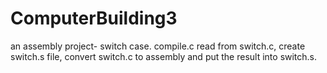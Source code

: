 # ComputerBuilding3
an assembly project- switch case.
compile.c read from switch.c,
create switch.s file, convert switch.c
to assembly and put the result into switch.s.
